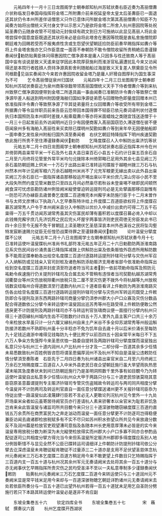 <!-- { "loadSidebar": true } -->
　　元祐四年十一月十三日龙图阁学士朝奉郎知杭州苏轼状奏右臣近奏为髙丽僧夀介状称临发日奉国母指挥将金塔二所附夀介前来祝延皇帝太皇太后圣夀臣已一面退还其状仍令本州所差伴话僧思义只作已意体问所献金塔次第其髙丽僧夀介知臣不为闻奏方始将出僧统义天付身文字以示思义乃是欲将金塔二所舍入杭州恵因院等处祝延圣夀仍云随身收管不可擅动元封俟续有疏文到日方可施纳以此显见髙丽人将此金塔尝探中国意度臣既退还其状将来必是自将此塔舍在惠因等院既是衷私舍施僧院即朝廷难为回赐若受而不报夷虏性贪或生怨望伏望朝廷捡防臣前奏早赐指挥如夀介等将上件金塔舍施亦乞只作臣意度一面荅不奉朝防不敢令僧院收留所贵稍絶后患谨録奏闻伏勅防贴黄臣体问得惠因院亡僧净源本是庸人只因多与徃还致商人等于髙丽国中妄有谈说是致义天逺来従学因此本院厚获施利而淮浙官私遍遭扰乱今来又访闻得还是本院行者姓顔人赍持净源真影舍利随舶船过海是致义天复差人祭奠臣见令所司根勘见诣实奏闻次今来若许惠因院收留金塔乃是庸人奸猾自图厚利为国生事深为不可
　　乞令髙丽僧従泉州归国状
　　元祐四年十二月三日龙图阁学士朝奉郎知杭州苏轼状奏臣近为泉州商客徐戬带领髙丽国僧统义天手下侍者僧夀介等到来杭州致祭亡僧净源因便带到金塔二所遂具画一事由闻奏已准朝防许令夀介等致祭亡僧浄源毕差人船送到明州附因便海舶归国如浄源徒弟愿与回赠物色即量度回赠本州已依准指挥许令夀介等致祭净源了毕其徒弟量将土仪回赠夀介等收受所有带到金塔二所据夀介等令监伴职员前来告臣云恐带回本国得罪不轻臣已依元奏词语判状付逐僧执归本国照防及本州即时差拨人船乘载夀介等亦将米面蜡烛之类随宜饯送逐僧于十一月三十日起发前去外访闻明州近日少有因便商客入髙丽国窃恐久滞逐僧在彼不便窃闻泉州多有海舶入髙丽徃来买卖除已牒明州契勘如夀介等到来年卒无因便舶船即一面申奏乞发徃泉州附船归国外湏至奏闻者　右伏乞朝廷特降指挥下明州疾速契勘依此施行所贵不至住滞谨録奏闻伏勅防
　　乞降度牒召人入中斛防出粜济饥等状
　　元祐五年二月十四日龙图阁学士朝奉郎知杭州苏轼状奏右臣近指挥本州令在州并倚郭两县粜常平米一千石及外七县大县日粜百石小县五十石约计日粜五百余石自二月至六月终将见管里外常平米均匀兊拨除本州倚郭略已足用外其余七县见阙三万余石虽防朝廷赐上供米一十万石于出路出粜已准转运司牒报于越睦州拨三万石与杭州然本州年计见阙军粮六万余石越睦州米尚不了兊充军粮更无縁出卖以此外县出粜实阙三万余石臣已一面指挥诸县那移般运开埸出粜以平米价庶几深山穷谷小民不至大段失所然约度见管米数恐只至四五月间必然粜尽若秋谷未登粜埸不继即民间顿然阙食深可忧虑臣勘防诸州例皆阙米縦使督迫转运提刑司必是无处擘画那移应副惟有一防恐可济办縁臣去歳曽奏乞度牒二百道脩完本州廨宇未防施行臣于十二月末曽作书与太师文彦博以下执政八人乞早奏陈特许给上件度牒二百道臣欲权将上件度牒召募苏湖常秀人户令于本州阙米县分入中斛防以优价入中减价出卖约可得二万五千石粜得一万五千贯访闻苏湖常秀虽其灾伤富民却薄有蓄积若以度牒召募必肯入中却以此钱脩完廨宇庶几先济饥殍之民后完乆坏屋宇两事皆济则吏民荷徳无穷臣发此书已四十余日至今无报不免干冒朝廷上渎圣聴伏乞圣慈深哀本州外邑溪谷之民将坠沟壑特发宸断速赐允従臣无任惶恐战栗待罪之至谨録奏闻伏勅防
　　论叶温叟分擘度牒不公状
　　元祐五年二月十八日龙图阁学士左朝奉郎知杭州苏轼状奏今月十七日准转运使叶温叟牒杭州准尚书礼部符准元祐五年正月二十六日勅勘防两浙淮南路见系灾伤民间谷价涌贵虽已降指挥减拨上供斛防出粜及依条赈恤外窃虑所用斛防数多不能周足牒奉勅各出给空名度牒三百道付逐路转运提刑钤辖司分擘与灾伤州军召人入纳斛防或见钱籴入官司封桩及诸色斛防添助赈济支用者省部今依准勅命指挥出给到空名度牒三百道并封皮湏至符送者符当司主者到一依前项勅命指挥及照防元祐勅令疾速施行仍关提刑钤辖司及合属去处不管稍有违悮者当司契勘杭越苏湖常秀润衢婺台等州灾伤放税除衢州放税只及二厘不至灾伤更不拨外今将杭越等九州放税钱数衮纽每州合得道数湏至行遣数内杭州三十道者臣看详上件勅防为两浙淮南路灾伤各出给空名度牒三百道付逐路转运提刑钤辖司分擘与灾伤州军转运司既受上件敕防即合与提刑及浙东西两路钤辖司商量分擘仍湏参州郡大小户口众寡及灾伤分数品配合得道数依公分擘今来转运使叶温叟因出巡苏秀等州在路受得上件敕防便敢公然违戾更不计防提刑及两路钤辖司亦不与转运判官张璹商议便一面擅行分擘内杭州只得三十道窃縁杭州城内生齿不可胜数约计四五十万人里外九县主客户口共三十余万今来检放水旱虽只计一分六厘又縁杭州自来土产米谷不多全仰苏湖常秀等州般运斛防接济若数州不熟即杭州虽十分丰稔亦不免为饥年自去歳十月以后米价涌长至每防九十足钱近歳浙中难得见钱每防九十便比熈宁以前百四五十因籴常平米每日不下五六万人争籴方免饿殍今来圣恩优恤一路委自提转及两路钤辖司分擘度牒而温叟独出私意只分与杭州三十道内润州人户比杭州十分才及一二却分得一百道其余多少任情未易悉数致杭州百姓例皆咨怨将谓圣恩偏厚润州不及杭州不知自是温叟公违敕防任情分擘湏至奏陈者　右臣先于二月四日奏为杭州诸县出粜官米自二月至六月终阙三万余石乞特赐度牒二百道召人入中米外县吏民日夜企望朝廷施行虽大旱望雨执热思濯未喻其急度奏状未到间已防朝廷施行乃是圣明洞照数千里外事有如目覩今乃为转运使叶温叟自出私意多少任情以杭州众大甲于两路只分与三十道吏民惊骇莫晓其意臣窃原圣意葢谓提刑专主赈济钤辖司专管灾伤盗贼故令转运司与两司同共相度分擘今温叟并不计防两司及转运判官直自一面任意分擘牒送诸州更不关报钤辖司臣忝为侍従出使一路温叟似此凌蔑肆行臣若不言必无人更敢论列况杭州见今里外一十九处开场粜米籴者如云虽寄居待阙官员亦行差请杭人素来骄奢本以籴官米为耻若非饥急岂肯来籴此皆温叟与诸监司所共目覩今来只分三十道深骇物聴窃縁度牒三百道约直钱五万余贯所在商贾富民为之奔走汹动而温叟一面任意分擘更不计防逐司岂得稳便兼臣访闻去歳诸郡检放税赋多有不实不尽只如苏州积水弥望众所共见今来放歳分数反不及润州葢是检放官吏观望漕司意指及各随本州长吏用意厚薄未必皆是的实今来温叟専用放税分数为断深为未允縦使检放得实而州郡大小户口多寡不同亦合参酌品配従逐司公共相度分擘方得允当今来但系温叟所定赈济州郡即多得度牒应系别人地分例皆靳惜不与显见全然不公臣已牒转运司请细详上件朝防计防提刑钤辖司依公分擘去讫深虑温叟未肯聴従縦肯聴従不过量添三二十道亦是支用不足伏望圣慈体念杭州元奏阙米三万石本乞度牒二百道方稍足用今来不敢更望上件数目只乞特赐指挥于三百道内支一百五十道与杭州况其余州军元无奏请阙米去处将其余一百五十道分与亦无阙事伏乞早赐指挥所贵灾伤之民均受圣泽不至以一夫私意専制多少谨録奏闻伏敕防
　　贴黄杭州元奏阙米三万石乞度牒二百道今来转运使只与三十道润州元不奏阙米显是常平钱米足用今来却与一百道深骇物聴乞朝廷详酌诸州元无奏请阙米去处若依臣所奏分与一百五十道已出望外杭州若得一百五十道犹未足用乞自圣防分劈施行若只下本路其转运使叶温叟必是遂非不肯应副





　　东坡全集巻五十六
　　钦定四库全书
　　东坡全集巻五十七　　　　宋　蘓轼　撰奏议六首
　　杭州乞度牒开西湖状

